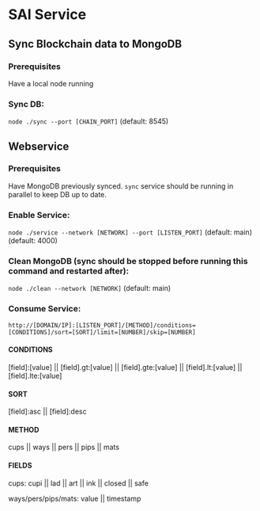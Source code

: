 # SAI Service

## Sync Blockchain data to MongoDB

### Prerequisites

Have a local node running

### Sync DB:

`node ./sync --port [CHAIN_PORT]` (default: 8545)

## Webservice

### Prerequisites

Have MongoDB previously synced. `sync` service should be running in parallel to keep DB up to date.

### Enable Service:

`node ./service --network [NETWORK] --port [LISTEN_PORT]` (default: main) (default: 4000)

### Clean MongoDB (sync should be stopped before running this command and restarted after):

`node ./clean --network [NETWORK]` (default: main)

### Consume Service:

`http://[DOMAIN/IP]:[LISTEN_PORT]/[METHOD]/conditions=[CONDITIONS]/sort=[SORT]/limit=[NUMBER]/skip=[NUMBER]`

#### CONDITIONS
[field]:[value] || [field].gt:[value] || [field].gte:[value] || [field].lt:[value] || [field].lte:[value]

#### SORT
[field]:asc || [field]:desc

#### METHOD
cups || ways || pers || pips || mats

#### FIELDS
cups: cupi || lad || art || ink || closed || safe

ways/pers/pips/mats: value || timestamp

